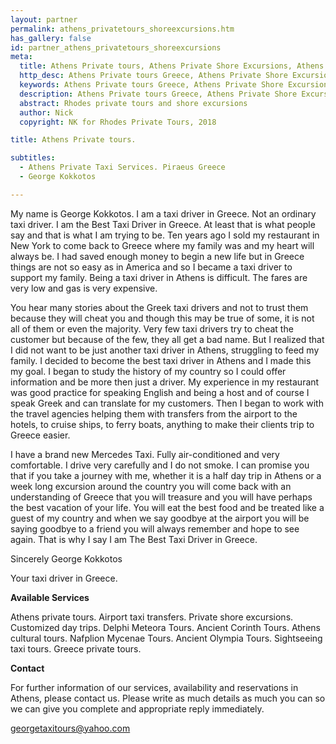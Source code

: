 ```yaml
---
layout: partner
permalink: athens_privatetours_shoreexcursions.htm
has_gallery: false
id: partner_athens_privatetours_shoreexcursions
meta:
  title: Athens Private tours, Athens Private Shore Excursions, Athens private guides drivers, Athens driver guide Piraeus Greece
  http_desc: Athens Private tours Greece, Athens Private Shore Excursions Greece, Athens private guides drivers, Athens driver guide Piraeus Greece
  keywords: Athens Private tours Greece, Athens Private Shore Excursions Greece, Athens private guides drivers, Athens driver guide Piraeus Greece
  description: Athens Private tours Greece, Athens Private Shore Excursions Greece, Athens private guides drivers, Athens driver guide Piraeus Greece
  abstract: Rhodes private tours and shore excursions
  author: Nick
  copyright: NK for Rhodes Private Tours, 2018

title: Athens Private tours.

subtitles:
  - Athens Private Taxi Services. Piraeus Greece
  - George Kokkotos

---
```

My name is George Kokkotos. I am a taxi driver in Greece. Not an ordinary taxi driver. I am the Best Taxi Driver in Greece. At least that is what people say and that is what I am trying to be. Ten years ago I sold my restaurant in New York to come back to Greece where my family was and my heart will always be. I had saved enough money to begin a new life but in Greece things are not so easy as in America and so I became a taxi driver to support my family. Being a taxi driver in Athens is difficult. The fares are very low and gas is very expensive.

You hear many stories about the Greek taxi drivers and not to trust them because they will cheat you and though this may be true of some, it is not all of them or even the majority. Very few taxi drivers try to cheat the customer but because of the few, they all get a bad name. But I realized that I did not want to be just another taxi driver in Athens, struggling to feed my family. I decided to become the best taxi driver in Athens and I made this my goal. I began to study the history of my country so I could offer information and be more then just a driver. My experience in my restaurant was good practice for speaking English and being a host and of course I speak Greek and can translate for my customers. Then I began to work with the travel agencies helping them with transfers from the airport to the hotels, to cruise ships, to ferry boats, anything to make their clients trip to Greece easier.

I have a brand new Mercedes Taxi. Fully air-conditioned and very comfortable. I drive very carefully and I do not smoke. I can promise you that if you take a journey with me, whether it is a half day trip in Athens or a week long excursion around the country you will come back with an understanding of Greece that you will treasure and you will have perhaps the best vacation of your life. You will eat the best food and be treated like a guest of my country and when we say goodbye at the airport you will be saying goodbye to a friend you will always remember and hope to see again. That is why I say I am The Best Taxi Driver in Greece.

Sincerely George Kokkotos

Your taxi driver in Greece.

**Available Services**

Athens private tours. Airport taxi transfers. Private shore excursions. Customized day trips. Delphi Meteora Tours. Ancient Corinth Tours. Athens cultural tours. Nafplion Mycenae Tours. Ancient Olympia Tours. Sightseeing taxi tours. Greece private tours.

**Contact**

For further information of our services, availability and reservations in Athens, please contact us. Please write as much details as much you can so we can give you complete and appropriate reply immediately.

[georgetaxitours@yahoo.com](mailto:georgetaxitours@yahoo.com?bcc=request@rhodesprivatetours.com "mailto:georgetaxitours@yahoo.com")